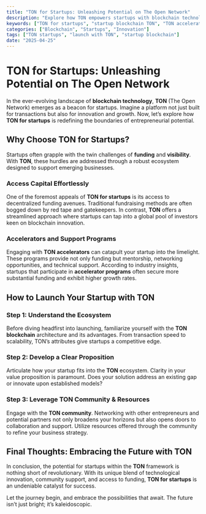 ```yaml
---
title: "TON for Startups: Unleashing Potential on The Open Network"
description: "Explore how TON empowers startups with blockchain technology, accelerators, and unique funding opportunities."
keywords: ["TON for startups", "startup blockchain TON", "TON accelerators"]
categories: ["Blockchain", "Startups", "Innovation"]
tags: ["TON startups", "launch with TON", "startup blockchain"]
date: "2025-04-25"
---
```


# TON for Startups: Unleashing Potential on The Open Network

In the ever-evolving landscape of **blockchain technology**, **TON** (The Open Network) emerges as a beacon for startups. Imagine a platform not just built for transactions but also for innovation and growth. Now, let’s explore how **TON for startups** is redefining the boundaries of entrepreneurial potential.

## Why Choose TON for Startups?

Startups often grapple with the twin challenges of **funding** and **visibility**. With **TON**, these hurdles are addressed through a robust ecosystem designed to support emerging businesses. 

### Access Capital Effortlessly

One of the foremost appeals of **TON for startups** is its access to decentralized funding avenues. Traditional fundraising methods are often bogged down by red tape and gatekeepers. In contrast, **TON** offers a streamlined approach where startups can tap into a global pool of investors keen on blockchain innovation. 

### Accelerators and Support Programs

Engaging with **TON accelerators** can catapult your startup into the limelight. These programs provide not only funding but mentorship, networking opportunities, and technical support. According to industry insights, startups that participate in **accelerator programs** often secure more substantial funding and exhibit higher growth rates.

## How to Launch Your Startup with TON

### Step 1: Understand the Ecosystem

Before diving headfirst into launching, familiarize yourself with the **TON blockchain** architecture and its advantages. From transaction speed to scalability, TON’s attributes give startups a competitive edge. 

### Step 2: Develop a Clear Proposition

Articulate how your startup fits into the **TON** ecosystem. Clarity in your value proposition is paramount. Does your solution address an existing gap or innovate upon established models? 

### Step 3: Leverage TON Community & Resources

Engage with the **TON community**. Networking with other entrepreneurs and potential partners not only broadens your horizons but also opens doors to collaboration and support. Utilize resources offered through the community to refine your business strategy.

## Final Thoughts: Embracing the Future with TON

In conclusion, the potential for startups within the **TON** framework is nothing short of revolutionary. With its unique blend of technological innovation, community support, and access to funding, **TON for startups** is an undeniable catalyst for success. 

Let the journey begin, and embrace the possibilities that await. The future isn’t just bright; it’s kaleidoscopic.